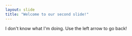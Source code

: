 ```yaml
---
layout: slide
title: "Welcome to our second slide!"
---
```

I don't know what I'm doing.
Use the left arrow to go back!

